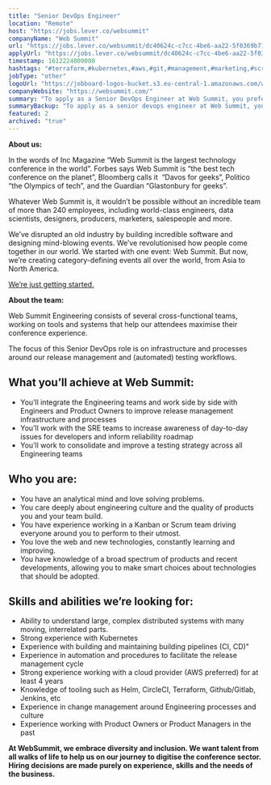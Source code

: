 ```yaml
---
title: "Senior DevOps Engineer"
location: "Remote"
host: "https://jobs.lever.co/websummit"
companyName: "Web Summit"
url: "https://jobs.lever.co/websummit/dc40624c-c7cc-4be6-aa22-5f0369b71109"
applyUrl: "https://jobs.lever.co/websummit/dc40624c-c7cc-4be6-aa22-5f0369b71109/apply"
timestamp: 1612224000000
hashtags: "#terraform,#kubernetes,#aws,#git,#management,#marketing,#scrum,#ui/ux,#analysis,#office"
jobType: "other"
logoUrl: "https://jobboard-logos-bucket.s3.eu-central-1.amazonaws.com/web-summit"
companyWebsite: "https://websummit.com/"
summary: "To apply as a Senior DevOps Engineer at Web Summit, you preferably need to have experience working in a Kanban or Scrum team driving everyone around you to perform to their utmost."
summaryBackup: "To apply as a senior devops engineer at Web Summit, you preferably need to have some knowledge of: #ui/ux, #terraform, #kubernetes."
featured: 2
archived: "true"
---
```


**About us:**

In the words of Inc Magazine “Web Summit is the largest technology conference in the world”. Forbes says Web Summit is “the best tech conference on the planet”, Bloomberg calls it  “Davos for geeks”, Politico “the Olympics of tech”, and the Guardian “Glastonbury for geeks”.

Whatever Web Summit is, it wouldn’t be possible without an incredible team of more than 240 employees, including world-class engineers, data scientists, designers, producers, marketers, salespeople and more.

We’ve disrupted an old industry by building incredible software and designing mind-blowing events. We’ve revolutionised how people come together in our world. We started with one event: Web Summit. But now, we’re creating category-defining events all over the world, from Asia to North America.  

[We’re just getting started.](https://youtu.be/HmcKuSjAdL4)

**About the team:**

Web Summit Engineering consists of several cross-functional teams, working on tools and systems that help our attendees maximise their conference experience.

The focus of this Senior DevOps role is on infrastructure and processes around our release management and (automated) testing workflows.

## What you’ll achieve at Web Summit:

*   You’ll integrate the Engineering teams and work side by side with Engineers and Product Owners to improve release management infrastructure and processes
*   You’ll work with the SRE teams to increase awareness of day-to-day issues for developers and inform reliability roadmap
*   You’ll work to consolidate and improve a testing strategy across all Engineering teams

## Who you are:

*   You have an analytical mind and love solving problems.
*   You care deeply about engineering culture and the quality of products you and your team build.
*   You have experience working in a Kanban or Scrum team driving everyone around you to perform to their utmost.
*   You love the web and new technologies, constantly learning and improving.
*   You have knowledge of a broad spectrum of products and recent developments, allowing you to make smart choices about technologies that should be adopted.

## Skills and abilities we’re looking for:

*   Ability to understand large, complex distributed systems with many moving, interrelated parts.
*   Strong experience with Kubernetes
*   Experience with building and maintaining building pipelines (CI, CD)"
*   Experience in automation and procedures to facilitate the release management cycle
*   Strong experience working with a cloud provider (AWS preferred) for at least 4 years
*   Knowledge of tooling such as Helm, CircleCI, Terraform, Github/Gitlab, Jenkins, etc
*   Experience in change management around Engineering processes and culture
*   Experience working with Product Owners or Product Managers in the past

**At WebSummit, we embrace diversity and inclusion. We want talent from all walks of life to help us on our journey to digitise the conference sector. Hiring decisions are made purely on experience, skills and the needs of the business.**
